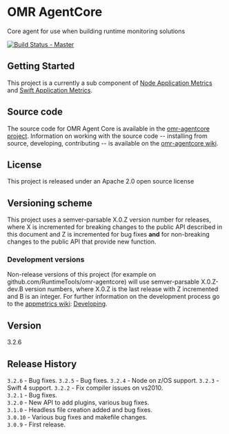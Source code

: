 # OMR AgentCore
Core agent for use when building runtime monitoring solutions

[![Build Status - Master](https://travis-ci.org/RuntimeTools/omr-agentcore.svg?branch=master)](https://travis-ci.org/RuntimeTools/omr-agentcore)

## Getting Started
This project is a currently a sub component of [Node Application Metrics](https://github.com/RuntimeTools/appmetrics) and [Swift Application Metrics](https://github.com/RuntimeTools/SwiftMetrics).

## Source code
The source code for OMR Agent Core is available in the [omr-agentcore project][1]. Information on working with the source code -- installing from source, developing, contributing -- is available on the [omr-agentcore wiki][2].

## License
This project is released under an Apache 2.0 open source license

## Versioning scheme
This project uses a semver-parsable X.0.Z version number for releases, where X is incremented for breaking changes to the public API described in this document and Z is incremented for bug fixes **and** for non-breaking changes to the public API that provide new function.

### Development versions
Non-release versions of this project (for example on github.com/RuntimeTools/omr-agentcore) will use semver-parsable X.0.Z-dev.B version numbers, where X.0.Z is the last release with Z incremented and B is an integer. For further information on the development process go to the  [appmetrics wiki][3]: [Developing](https://github.com/RuntimeTools/appmetrics/wiki/Developing).

## Version
3.2.6

## Release History
`3.2.6` - Bug fixes.
`3.2.5` - Bug fixes.
`3.2.4` - Node on z/OS support.
`3.2.3` - Swift 4 support.
`3.2.2` - Fix compiler issues on vs2010.  
`3.2.1` - Bug fixes.  
`3.2.0` - New API to add plugins, various bug fixes.  
`3.1.0` - Headless file creation added and bug fixes.  
`3.0.10` - Various bug fixes and makefile changes.  
`3.0.9` - First release.

[1]:https://github.com/RuntimeTools/omr-agentcore
[2]:https://github.com/RuntimeTools/omr-agentcore/wiki
[3]:https://github.com/RuntimeTools/appmetrics/wiki
